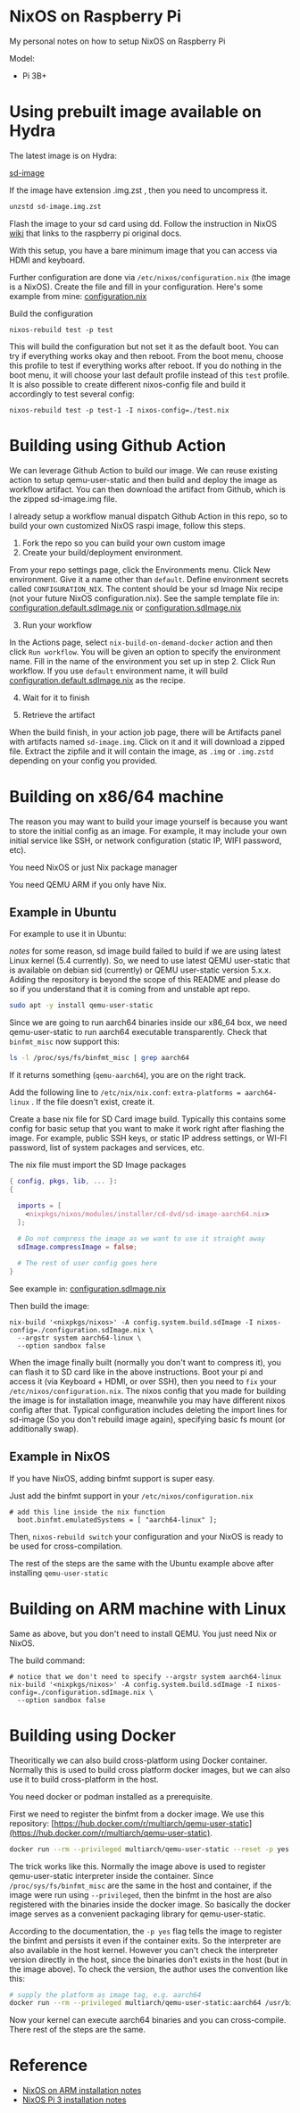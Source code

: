 # NixOS on Raspberry Pi

My personal notes on how to setup NixOS on Raspberry Pi

Model:
 - Pi 3B+

# Using prebuilt image available on Hydra

The latest image is on Hydra:

[sd-image](https://hydra.nixos.org/job/nixos/release-20.09/nixos.sd_image.aarch64-linux/latest/download-by-type/file/sd-image)

If the image have extension .img.zst , then you need to uncompress it.

```bash
unzstd sd-image.img.zst
```

Flash the image to your sd card using dd. Follow the instruction in NixOS [wiki](https://nixos.wiki/wiki/NixOS_on_ARM#Installation_steps) that links to the raspberry pi original docs.

With this setup, you have a bare minimum image that you can access via HDMI and keyboard.

Further configuration are done via `/etc/nixos/configuration.nix` (the image is a NixOS).
Create the file and fill in your configuration.
Here's some example from mine: [configuration.nix](configuration.nix)

Build the configuration

```
nixos-rebuild test -p test
```

This will build the configuration but not set it as the default boot. You can try if everything works okay and then reboot. From the boot menu, choose this profile to test if everything works after reboot. If you do nothing in the boot menu, it will choose your last default profile instead of this `test` profile.
It is also possible to create different nixos-config file and build it accordingly to test several config:

```
nixos-rebuild test -p test-1 -I nixos-config=./test.nix
```

# Building using Github Action

We can leverage Github Action to build our image. We can reuse existing action to setup qemu-user-static and then build and deploy the image as workflow artifact. You can then download the artifact from Github, which is the zipped sd-image.img file.

I already setup a workflow manual dispatch Github Action in this repo, so to build your own customized NixOS raspi image, follow this steps.

1. Fork the repo so you can build your own custom image
2. Create your build/deployment environment. 

From your repo settings page, click the Environments menu. Click New environment. Give it a name other than `default`. Define environment secrets called `CONFIGURATION_NIX`. The content should be your sd Image Nix recipe (not your future NixOS configuration.nix). See the sample template file in: [configuration.default.sdImage.nix](configuration.default.sdImage.nix) or [configuration.sdImage.nix](configuration.sdImage.nix)

3. Run your workflow

In the Actions page, select `nix-build-on-demand-docker` action and then click `Run workflow`. You will be given an option to specify the environment name. Fill in the name of the environment you set up in step 2. Click Run workflow. If you use `default` environment name, it will build [configuration.default.sdImage.nix](configuration.default.sdImage.nix) as the recipe.

4. Wait for it to finish

5. Retrieve the artifact

When the build finish, in your action job page, there will be Artifacts panel with artifacts named `sd-image.img`. Click on it and it will download a zipped file. Extract the zipfile and it will contain the image, as `.img` or `.img.zstd` depending on your config you provided.

# Building on x86/64 machine

The reason you may want to build your image yourself is because you want to store the initial config as an image.
For example, it may include your own initial service like SSH, or network configuration (static IP, WIFI password, etc).

You need NixOS or just Nix package manager

You need QEMU ARM if you only have Nix. 

## Example in Ubuntu

For example to use it in Ubuntu:

*notes* for some reason, sd image build failed to build if we are using latest Linux kernel (5.4 currently). So, we need to use latest QEMU user-static that is available on debian sid (currently) or QEMU user-static version 5.x.x. Adding the repository is beyond the scope of this README and please do so if you understand that it is coming from and unstable apt repo.

```bash
sudo apt -y install qemu-user-static
```

Since we are going to run aarch64 binaries inside our x86_64 box, we need qemu-user-static to run aarch64 executable transparently.
Check that `binfmt_misc` now support this:

```bash
ls -l /proc/sys/fs/binfmt_misc | grep aarch64
```

If it returns something (`qemu-aarch64`), you are on the right track.

Add the following line to `/etc/nix/nix.conf`: `extra-platforms = aarch64-linux` . If the file doesn't exist, create it.

Create a base nix file for SD Card image build. Typically this contains some config for basic setup that you want to make it work right after flashing the image.
For example, public SSH keys, or static IP address settings, or WI-FI password, list of system packages and services, etc.

The nix file must import the SD Image packages

```nix
{ config, pkgs, lib, ... }:
{

  imports = [
    <nixpkgs/nixos/modules/installer/cd-dvd/sd-image-aarch64.nix>
  ];
  
  # Do not compress the image as we want to use it straight away
  sdImage.compressImage = false;

  # The rest of user config goes here
}
```

See example in: [configuration.sdImage.nix](configuration.sdImage.nix)

Then build the image:

```
nix-build '<nixpkgs/nixos>' -A config.system.build.sdImage -I nixos-config=./configuration.sdImage.nix \
  --argstr system aarch64-linux \
  --option sandbox false
```

When the image finally built (normally you don't want to compress it), you can flash it to SD card like in the above instructions.
Boot your pi and access it (via Keyboard + HDMI, or over SSH), then you need to `fix` your `/etc/nixos/configuration.nix`.
The nixos config that you made for building the image is for installation image, meanwhile you may have different nixos config after that.
Typical configuration includes deleting the import lines for sd-image (So you don't rebuild image again), specifying basic fs mount (or additionally swap).

## Example in NixOS

If you have NixOS, adding binfmt support is super easy.

Just add the binfmt support in your `/etc/nixos/configuration.nix`

```
# add this line inside the nix function
  boot.binfmt.emulatedSystems = [ "aarch64-linux" ];
```

Then, `nixos-rebuild switch` your configuration and your NixOS is ready to be used for cross-compilation.

The rest of the steps are the same with the Ubuntu example above after installing `qemu-user-static`

# Building on ARM machine with Linux

Same as above, but you don't need to install QEMU. You just need Nix or NixOS.

The build command:

```
# notice that we don't need to specify --argstr system aarch64-linux
nix-build '<nixpkgs/nixos>' -A config.system.build.sdImage -I nixos-config=./configuration.sdImage.nix \
  --option sandbox false
```

# Building using Docker

Theoritically we can also build cross-platform using Docker container. 
Normally this is used to build cross platform docker images, but we can also use it to build cross-platform in the host.

You need docker or podman installed as a prerequisite.

First we need to register the binfmt from a docker image. We use this repository: [https://hub.docker.com/r/multiarch/qemu-user-static](https://hub.docker.com/r/multiarch/qemu-user-static).

```bash
docker run --rm --privileged multiarch/qemu-user-static --reset -p yes
```

The trick works like this. Normally the image above is used to register qemu-user-static interpreter inside the container. Since `/proc/sys/fs/binfmt_misc` are the same in the host and container, if the image were run using `--privileged`, then the binfmt in the host are also registered with the binaries inside the docker image. So basically the docker image serves as a convenient packaging library for qemu-user-static.

According to the documentation, the `-p yes` flag tells the image to register the binfmt and persists it even if the container exits. So the interpreter are also available in the host kernel. However you can't check the interpreter version directly in the host, since the binaries don't exists in the host (but in the image above). To check the version, the author uses the convention like this:

```bash
# supply the platform as image tag, e.g. aarch64
docker run --rm --privileged multiarch/qemu-user-static:aarch64 /usr/bin/qemu-aarch64-static --version
```

Now your kernel can execute aarch64 binaries and you can cross-compile. There rest of the steps are the same.

# Reference

- [NixOS on ARM installation notes](https://nixos.wiki/wiki/NixOS_on_ARM#Installation)
- [NixOS Pi 3 installation notes](https://nixos.wiki/wiki/NixOS_on_ARM/Raspberry_Pi_3#Board-specific_installation_notes)